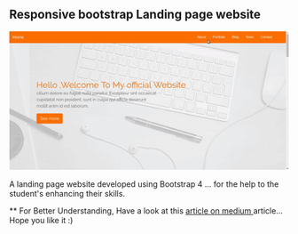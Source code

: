 ##  Responsive  bootstrap Landing page website 

![preview](images/scroll-eff.gif)

A landing page website developed using Bootstrap 4 ... for the help to the student's enhancing their skills.

** For Better Understanding, Have a look at this [article on medium ](https://medium.com/@hayanisaid1995/learn-bootstrap-4-in-30-minute-by-building-a-landing-page-website-guide-for-beginners-f64e03833f33) article...
Hope you like it :)
